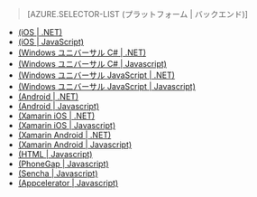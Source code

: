 ﻿> [AZURE.SELECTOR-LIST (プラットフォーム | バックエンド)]
- [(iOS | .NET)](/ja-jp/documentation/articles/mobile-services-dotnet-backend-ios-get-started/)
- [(iOS | JavaScript)](/ja-jp/documentation/articles/mobile-services-ios-get-started/)
- [(Windows ユニバーサル C# | .NET)](/ja-jp/documentation/articles/mobile-services-dotnet-backend-windows-store-dotnet-get-started/)
- [(Windows ユニバーサル C# | Javascript)](/ja-jp/documentation/articles/mobile-services-javascript-backend-windows-store-dotnet-get-started/)
- [(Windows ユニバーサル JavaScript | .NET)](/ja-jp/documentation/articles/mobile-services-dotnet-backend-windows-store-javascript-get-started/)
- [(Windows ユニバーサル JavaScript | Javascript)](/ja-jp/documentation/articles/mobile-services-javascript-backend-windows-store-javascript-get-started/)
- [(Android | .NET)](/ja-jp/documentation/articles/mobile-services-dotnet-backend-android-get-started/)
- [(Android | Javascript)](/ja-jp/documentation/articles/mobile-services-android-get-started/)
- [(Xamarin iOS | .NET)](/ja-jp/documentation/articles/mobile-services-dotnet-backend-xamarin-ios-get-started/)
- [(Xamarin iOS | Javascript)](/ja-jp/documentation/articles/partner-xamarin-mobile-services-ios-get-started/)
- [(Xamarin Android | .NET)](/ja-jp/documentation/articles/mobile-services-dotnet-backend-xamarin-android-get-started/)
- [(Xamarin Android | Javascript)](/ja-jp/documentation/articles/partner-xamarin-mobile-services-android-get-started/)
- [(HTML | Javascript)](/ja-jp/documentation/articles/mobile-services-html-get-started/)
- [(PhoneGap | Javascript)](/ja-jp/documentation/articles/mobile-services-javascript-backend-phonegap-get-started/)
- [(Sencha | Javascript)](/ja-jp/documentation/articles/partner-sencha-mobile-services-get-started/)
- [(Appcelerator | Javascript)](/ja-jp/documentation/articles/partner-appcelerator-mobile-services-javascript-backend-appcelerator-get-started/)

<!--HONumber=35.1-->

